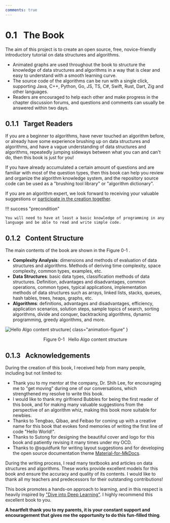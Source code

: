 ```yaml
---
comments: true
---
```


# 0.1 &nbsp; The Book

The aim of this project is to create an open source, free, novice-friendly introductory tutorial on data structures and algorithms.

- Animated graphs are used throughout the book to structure the knowledge of data structures and algorithms in a way that is clear and easy to understand with a smooth learning curve.
- The source code of the algorithms can be run with a single click, supporting Java, C++, Python, Go, JS, TS, C#, Swift, Rust, Dart, Zig and other languages.
- Readers are encouraged to help each other and make progress in the chapter discussion forums, and questions and comments can usually be answered within two days.

## 0.1.1 &nbsp; Target Readers

If you are a beginner to algorithms, have never touched an algorithm before, or already have some experience brushing up on data structures and algorithms, and have a vague understanding of data structures and algorithms, repeatedly jumping sideways between what you can and can't do, then this book is just for you!

If you have already accumulated a certain amount of questions and are familiar with most of the question types, then this book can help you review and organize the algorithm knowledge system, and the repository source code can be used as a "brushing tool library" or "algorithm dictionary".

If you are an algorithm expert, we look forward to receiving your valuable suggestions or [participate in the creation together](https://www.hello-algo.com/chapter_appendix/contribution/).

!!! success "precondition"

    You will need to have at least a basic knowledge of programming in any language and be able to read and write simple code.

## 0.1.2 &nbsp; Content Structure

The main contents of the book are shown in the Figure 0-1 .

- **Complexity Analysis**: dimensions and methods of evaluation of data structures and algorithms. Methods of deriving time complexity, space complexity, common types, examples, etc.
- **Data Structures**: basic data types, classification methods of data structures. Definition, advantages and disadvantages, common operations, common types, typical applications, implementation methods of data structures such as arrays, linked lists, stacks, queues, hash tables, trees, heaps, graphs, etc.
- **Algorithms**: definitions, advantages and disadvantages, efficiency, application scenarios, solution steps, sample topics of search, sorting algorithms, divide and conquer, backtracking algorithms, dynamic programming, greedy algorithms, and more.

![Hello Algo content structure](about_the_book.assets/hello_algo_mindmap.jpg){ class="animation-figure" }

<p align="center"> Figure 0-1 &nbsp; Hello Algo content structure </p>

## 0.1.3 &nbsp; Acknowledgements

During the creation of this book, I received help from many people, including but not limited to:

- Thank you to my mentor at the company, Dr. Shih Lee, for encouraging me to "get moving" during one of our conversations, which strengthened my resolve to write this book.
- I would like to thank my girlfriend Bubbles for being the first reader of this book, and for making many valuable suggestions from the perspective of an algorithm whiz, making this book more suitable for newbies.
- Thanks to Tengbao, Qibao, and Feibao for coming up with a creative name for this book that evokes fond memories of writing the first line of code "Hello World!".
- Thanks to Sutong for designing the beautiful cover and logo for this book and patiently revising it many times under my OCD.
- Thanks to @squidfunk for writing layout suggestions and for developing the open source documentation theme [Material-for-MkDocs](https://github.com/squidfunk/mkdocs-material/tree/master).

During the writing process, I read many textbooks and articles on data structures and algorithms. These works provide excellent models for this book and ensure the accuracy and quality of its contents. I would like to thank all my teachers and predecessors for their outstanding contributions!

This book promotes a hands-on approach to learning, and in this respect is heavily inspired by ["Dive into Deep Learning"](https://github.com/d2l-ai/d2l-zh). I highly recommend this excellent book to you.

**A heartfelt thank you to my parents, it is your constant support and encouragement that gives me the opportunity to do this fun-filled thing**.
